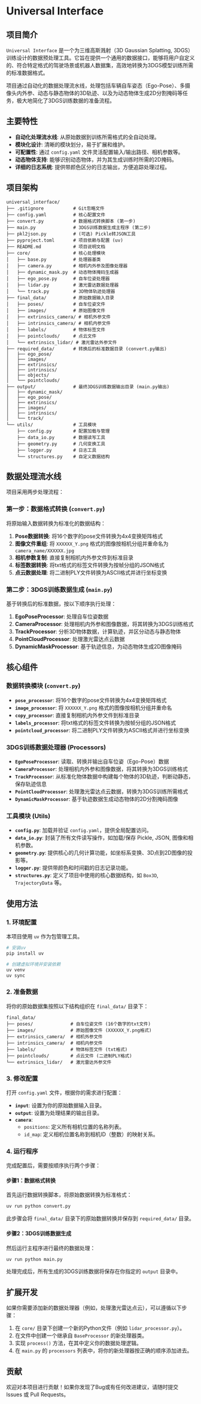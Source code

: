 # Universal Interface

## 项目简介

`Universal Interface` 是一个为三维高斯溅射（3D Gaussian Splatting, 3DGS）训练设计的数据预处理工具。它旨在提供一个通用的数据接口，能够将用户自定义的、符合特定格式的驾驶场景或机器人数据集，高效地转换为3DGS模型训练所需的标准数据格式。

项目通过自动化的数据处理流水线，处理包括车辆自车姿态（Ego-Pose）、多摄像头内外参、动态与静态物体的3D轨迹、以及为动态物体生成2D分割掩码等任务，极大地简化了3DGS训练数据的准备流程。

## 主要特性

- **自动化处理流水线**: 从原始数据到训练所需格式的全自动处理。
- **模块化设计**: 清晰的模块划分，易于扩展和维护。
- **可配置性**: 通过 `config.yaml` 文件灵活配置输入/输出路径、相机参数等。
- **动态物体支持**: 能够识别动态物体，并为其生成训练时所需的2D掩码。
- **详细的日志系统**: 提供带颜色区分的日志输出，方便追踪处理过程。

## 项目架构

```
universal_interface/
├── .gitignore           # Git忽略文件
├── config.yaml          # 核心配置文件
├── convert.py           # 数据格式转换脚本 (第一步)
├── main.py              # 3DGS训练数据生成主程序 (第二步)
├── pkl2json.py          # (可选) Pickle转JSON工具
├── pyproject.toml       # 项目依赖与配置 (uv)
├── README.md            # 项目说明文档
├── core/                # 核心处理模块
│   ├── base.py          # 处理器基类
│   ├── camera.py        # 相机内外参及图像处理器
│   ├── dynamic_mask.py  # 动态物体掩码生成器
│   ├── ego_pose.py      # 自车位姿处理器
│   ├── lidar.py         # 激光雷达数据处理器
│   └── track.py         # 3D物体轨迹处理器
├── final_data/          # 原始数据输入目录
│   ├── poses/           # 自车位姿文件
│   ├── images/          # 原始图像文件
│   ├── extrinsics_camera/ # 相机外参文件
│   ├── intrinsics_camera/ # 相机内参文件
│   ├── labels/          # 物体标签文件
│   ├── pointclouds/     # 点云文件
│   └── extrinsics_lidar/ # 激光雷达外参文件
├── required_data/       # 转换后的标准数据目录 (convert.py输出)
│   ├── ego_pose/
│   ├── images/
│   ├── extrinsics/
│   ├── intrinsics/
│   ├── objects/
│   └── pointclouds/
├── output/              # 最终3DGS训练数据输出目录 (main.py输出)
│   ├── dynamic_mask/
│   ├── ego_pose/
│   ├── extrinsics/
│   ├── images/
│   ├── intrinsics/
│   └── track/
└── utils/               # 工具模块
    ├── config.py        # 配置加载与管理
    ├── data_io.py       # 数据读写工具
    ├── geometry.py      # 几何变换工具
    ├── logger.py        # 日志工具
    └── structures.py    # 自定义数据结构
```

## 数据处理流水线

项目采用两步处理流程：

### 第一步：数据格式转换 (`convert.py`)

将原始输入数据转换为标准化的数据结构：

1. **Pose数据转换**: 将16个数字的pose文件转换为4x4变换矩阵格式
2. **图像文件重组**: 将 `XXXXXX_Y.png` 格式的图像按相机分组并重命名为 `camera_name/XXXXXX.jpg`
3. **相机参数复制**: 直接复制相机内外参文件到标准目录
4. **标签数据转换**: 将txt格式的标签文件转换为按帧分组的JSON格式
5. **点云数据处理**: 将二进制PLY文件转换为ASCII格式并进行坐标变换

### 第二步：3DGS训练数据生成 (`main.py`)

基于转换后的标准数据，按以下顺序执行处理：

1. **EgoPoseProcessor**: 处理自车位姿数据
2. **CameraProcessor**: 处理相机内外参和图像数据，将其转换为3DGS训练格式
3. **TrackProcessor**: 分析3D物体数据，计算轨迹，并区分动态与静态物体
4. **PointCloudProcessor**: 处理激光雷达点云数据
5. **DynamicMaskProcessor**: 基于轨迹信息，为动态物体生成2D图像掩码

## 核心组件

### 数据转换模块 (`convert.py`)

- **`pose_processor`**: 将16个数字的pose文件转换为4x4变换矩阵格式
- **`image_processor`**: 将 `XXXXXX_Y.png` 格式的图像按相机分组并重命名
- **`copy_processor`**: 直接复制相机内外参文件到标准目录
- **`labels_processor`**: 将txt格式的标签文件转换为按帧分组的JSON格式
- **`pointcloud_processor`**: 将二进制PLY文件转换为ASCII格式并进行坐标变换

### 3DGS训练数据处理器 (Processors)

- **`EgoPoseProcessor`**: 读取、转换并输出自车位姿（Ego-Pose）数据
- **`CameraProcessor`**: 处理相机内外参和图像数据，将其转换为3DGS训练格式
- **`TrackProcessor`**: 从标准化物体数据中构建每个物体的3D轨迹，判断动静态，保存轨迹信息
- **`PointCloudProcessor`**: 处理激光雷达点云数据，转换为3DGS训练所需格式
- **`DynamicMaskProcessor`**: 基于轨迹数据生成动态物体的2D分割掩码图像

### 工具模块 (Utils)

- **`config.py`**: 加载并验证 `config.yaml`，提供全局配置访问。
- **`data_io.py`**: 封装了所有文件读写操作，如加载/保存 Pickle, JSON, 图像和相机参数。
- **`geometry.py`**: 提供核心的几何计算功能，如坐标系变换、3D点到2D图像的投影等。
- **`logger.py`**: 提供带颜色和时间戳的日志记录功能。
- **`structures.py`**: 定义了项目中使用的核心数据结构，如 `Box3D`, `TrajectoryData` 等。

## 使用方法

### 1. 环境配置

本项目使用 `uv` 作为包管理工具。

```bash
# 安装uv
pip install uv

# 创建虚拟环境并安装依赖
uv venv
uv sync
```

### 2. 准备数据

将你的原始数据集按照以下结构组织在 `final_data/` 目录下：

```
final_data/
├── poses/              # 自车位姿文件 (16个数字的txt文件)
├── images/             # 原始图像文件 (XXXXXX_Y.png格式)
├── extrinsics_camera/  # 相机外参文件
├── intrinsics_camera/  # 相机内参文件
├── labels/             # 物体标签文件 (txt格式)
├── pointclouds/        # 点云文件 (二进制PLY格式)
└── extrinsics_lidar/   # 激光雷达外参文件
```

### 3. 修改配置

打开 `config.yaml` 文件，根据你的需求进行配置：

- **`input`**: 设置为你的原始数据输入目录。
- **`output`**: 设置为处理结果的输出目录。
- **`camera`**:
    - `positions`: 定义所有相机位置的名称列表。
    - `id_map`: 定义相机位置名称到相机ID（整数）的映射关系。

### 4. 运行程序

完成配置后，需要按顺序执行两个步骤：

#### 步骤1：数据格式转换

首先运行数据转换脚本，将原始数据转换为标准格式：

```bash
uv run python convert.py
```

此步骤会将 `final_data/` 目录下的原始数据转换并保存到 `required_data/` 目录。

#### 步骤2：3DGS训练数据生成

然后运行主程序进行最终的数据处理：

```bash
uv run python main.py
```

处理完成后，所有生成的3DGS训练数据将保存在你指定的 `output` 目录中。

## 扩展开发

如果你需要添加新的数据处理器（例如，处理激光雷达点云），可以遵循以下步骤：

1.  在 `core/` 目录下创建一个新的Python文件（例如 `lidar_processor.py`）。
2.  在文件中创建一个继承自 `BaseProcessor` 的新处理器类。
3.  实现 `process()` 方法，在其中定义你的数据处理逻辑。
4.  在 `main.py` 的 `processors` 列表中，将你的新处理器按正确的顺序添加进去。

## 贡献

欢迎对本项目进行贡献！如果你发现了Bug或有任何改进建议，请随时提交 Issues 或 Pull Requests。
